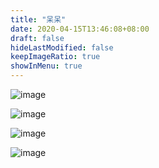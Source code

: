 ```yaml
---
title: "呆呆"
date: 2020-04-15T13:46:08+08:00
draft: false
hideLastModified: false
keepImageRatio: true
showInMenu: true
---
```


![image](/daidai/1142731794.jpg)

![image](/daidai/1917462245.jpg)

![image](/daidai/430424688.jpg)

![image](/daidai/886502522.jpg)